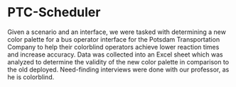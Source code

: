 # PTC-Scheduler
Given a scenario and an interface, we were tasked with determining a new color palette for a bus operator interface for the Potsdam Transportation Company to help their colorblind operators achieve lower reaction times and increase accuracy. Data was collected into an Excel sheet which was analyzed to determine the validity of the new color palette in comparison to the old deployed. Need-finding interviews were done with our professor, as he is colorblind.
